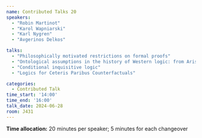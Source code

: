 ```yaml
---
name: Contributed Talks 20
speakers: 
  - "Robin Martinot"
  - "Karol Wapniarski"
  - "Karl Nygren"
  - "Avgerinos Delkos"

talks: 
  - "Philosophically motivated restrictions on formal proofs"
  - "Ontological assumptions in the history of Western logic: from Aristotelian syllogistic to Boolean algebra"
  - "Conditional inquisitive logic"
  - "Logics for Ceteris Paribus Counterfactuals"

categories:
  - Contributed Talk
time_start: '14:00'
time_end: '16:00'
talk_date: 2024-06-28
room: J431
---
```

**Time allocation:** 20 minutes per speaker; 5 minutes for each changeover
